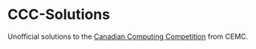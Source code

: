 # CCC-Solutions

Unofficial solutions to the [Canadian Computing Competition](https://cemc.uwaterloo.ca/contests/computing.html) from CEMC.

